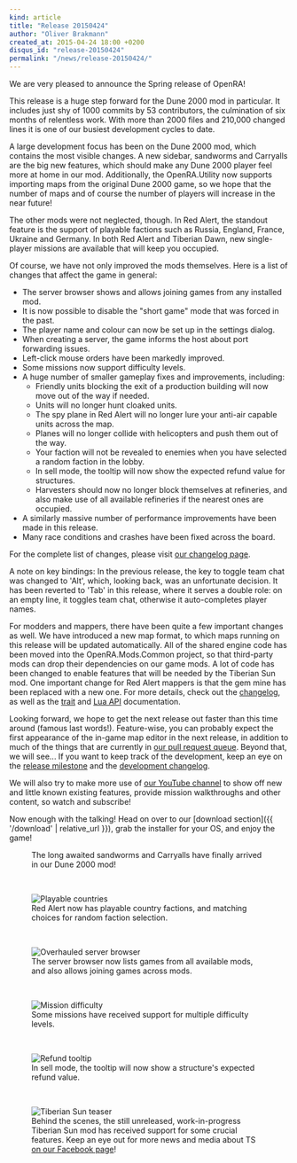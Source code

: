 ```yaml
---
kind: article
title: "Release 20150424"
author: "Oliver Brakmann"
created_at: 2015-04-24 18:00 +0200
disqus_id: "release-20150424"
permalink: "/news/release-20150424/"
---
```


We are very pleased to announce the Spring release of OpenRA!

This release is a huge step forward for the Dune 2000 mod in particular. It includes just shy of 1000 commits by 53 contributors, the culmination of six months of relentless work. With more than 2000 files and 210,000 changed lines it is one of our busiest development cycles to date.

A large development focus has been on the Dune 2000 mod, which contains the most visible changes. A new sidebar, sandworms and Carryalls are the big new features, which should make any Dune 2000 player feel more at home in our mod. Additionally, the OpenRA.Utility now supports importing maps from the original Dune 2000 game, so we hope that the number of maps and of course the number of players will increase in the near future!

The other mods were not neglected, though. In Red Alert, the standout feature is the support of playable factions such as Russia, England, France, Ukraine and Germany. In both Red Alert and Tiberian Dawn, new single-player missions are available that will keep you occupied.

Of course, we have not only improved the mods themselves. Here is a list of changes that affect the game in general:

* The server browser shows and allows joining games from any installed mod.
* It is now possible to disable the "short game" mode that was forced in the past.
* The player name and colour can now be set up in the settings dialog.
* When creating a server, the game informs the host about port forwarding issues.
* Left-click mouse orders have been markedly improved.
* Some missions now support difficulty levels.
* A huge number of smaller gameplay fixes and improvements, including:
   * Friendly units blocking the exit of a production building will now move out of the way if needed.
   * Units will no longer hunt cloaked units.
   * The spy plane in Red Alert will no longer lure your anti-air capable units across the map.
   * Planes will no longer collide with helicopters and push them out of the way.
   * Your faction will not be revealed to enemies when you have selected a random faction in the lobby.
   * In sell mode, the tooltip will now show the expected refund value for structures.
   * Harvesters should now no longer block themselves at refineries, and also make use of all available refineries if the nearest ones are occupied.
* A similarly massive number of performance improvements have been made in this release.
* Many race conditions and crashes have been fixed across the board.

For the complete list of changes, please visit [our changelog page](https://github.com/OpenRA/OpenRA/wiki/Changelog/8636982a5a0d2ce7b27bbfe09ff69ef3cc2cd2e9).

A note on key bindings: In the previous release, the key to toggle team chat was changed to 'Alt', which, looking back, was an unfortunate decision. It has been reverted to 'Tab' in this release, where it serves a double role: on an empty line, it toggles team chat, otherwise it auto-completes player names.

For modders and mappers, there have been quite a few important changes as well. We have introduced a new map format, to which maps running on this release will be updated automatically. All of the shared engine code has been moved into the OpenRA.Mods.Common project, so that third-party mods can drop their dependencies on our game mods. A lot of code has been changed to enable features that will be needed by the Tiberian Sun mod. One important change for Red Alert mappers is that the gem mine has been replaced with a new one. For more details, check out the [changelog](https://github.com/OpenRA/OpenRA/wiki/Historical-Changelogs), as well as the [trait](https://github.com/openra/openra/wiki/Traits) and [Lua API](https://github.com/openra/openra/wiki/Lua-API) documentation.

Looking forward, we hope to get the next release out faster than this time around (famous last words!). Feature-wise, you can probably expect the first appearance of the in-game map editor in the next release, in addition to much of the things that are currently in [our pull request queue](https://github.com/openra/openra/pulls). Beyond that, we will see... If you want to keep track of the development, keep an eye on the [release milestone](https://github.com/OpenRA/OpenRA/milestones/Next%20release) and the [development changelog](https://github.com/openra/openra/wiki/Changelog%20(bleed)).

We will also try to make more use of [our YouTube channel](https://www.youtube.com/channel/UCRoiPL1J4K1-EhQeNazrYig) to show off new and little known existing features, provide mission walkthroughs and other content, so watch and subscribe!

Now enough with the talking! Head on over to our [download section]({{ '/download' | relative_url }}), grab the installer for your OS, and enjoy the game!

<figure>
  <lite-youtube videoid="oK-paA7kRP0"></lite-youtube>
  <figcaption>The long awaited sandworms and Carryalls have finally arrived in our Dune 2000 mod!</figcaption>
</figure>
<br />
<figure>
  <img src="{{ '/images/news/20150424-ra-country-dropdown.webp' | relative_url }}" alt="Playable countries" />
  <figcaption>Red Alert now has playable country factions, and matching choices for random faction selection.</figcaption>
</figure>
<br />
<figure>
  <img src="{{ '/images/news/20150424-cnc-server-browser.webp' | relative_url }}" alt="Overhauled server browser" />
  <figcaption>The server browser now lists games from all available mods, and also allows joining games across mods.</figcaption>
</figure>
<br />
<figure>
  <img src="{{ '/images/news/20150424-cnc-mission-difficulty.webp' | relative_url }}" alt="Mission difficulty" />
  <figcaption>Some missions have received support for multiple difficulty levels.</figcaption>
</figure>
<br />
<figure>
  <img src="{{ '/images/news/20150424-ra-refund-tooltip.webp' | relative_url }}" alt="Refund tooltip" />
  <figcaption>In sell mode, the tooltip will now show a structure's expected refund value.</figcaption>
</figure>
<br />
<figure>
  <img src="{{ '/images/news/20150424-ts-teaser.webp' | relative_url }}" alt="Tiberian Sun teaser" />
  <figcaption>Behind the scenes, the still unreleased, work-in-progress Tiberian Sun mod has received support for some crucial features. Keep an eye out for more news and media about TS <a href="https://facebook.com/openra">on our Facebook page</a>!</figcaption>
</figure>
